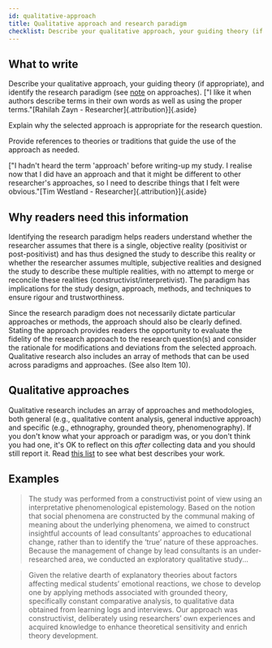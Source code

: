 ```yaml
---
id: qualitative-approach
title: Qualitative approach and research paradigm
checklist: Describe your qualitative approach, your guiding theory (if appropriate), and research paradigm, and reasons for your choices.
---
```


## What to write

Describe your qualitative approach, your guiding theory (if appropriate), and identify the research paradigm (see [note](#approaches) on approaches). ["I like it when authors describe terms in their own words as well as using the proper terms."[Rahilah Zayn - Researcher]{.attribution}]{.aside}

Explain why the selected approach is appropriate for the research question.

Provide references to theories or traditions that guide the use of the approach as needed.

["I hadn't heard the term 'approach' before writing-up my study. I realise now that I did have an approach and that it might be different to other researcher's approaches, so I need to describe things that I felt were obvious."[Tim Westland - Researcher]{.attribution}]{.aside}
<!-- #ASK Charlotte null case, resources -->

## Why readers need this information

Identifying the research paradigm helps readers understand whether the researcher assumes that there is a single, objective reality (positivist or post-positivist) and has thus designed the study to describe this reality or whether the researcher assumes multiple, subjective realities and designed the study to describe these multiple realities, with no attempt to merge or reconcile these realities (constructivist/interpretivist). The paradigm has implications for the study design, approach, methods, and techniques to ensure rigour and trustworthiness.

Since the research paradigm does not necessarily dictate particular approaches or methods, the approach should also be clearly defined. Stating the approach provides readers the opportunity to evaluate the fidelity of the research approach to the research question(s) and consider the rationale for modifications and deviations from the selected approach. Qualitative research also includes an array of methods that can be used across paradigms and approaches. (See also Item 10).

## Qualitative approaches

Qualitative research includes an array of approaches and methodologies, both general (e.g., qualitative content analysis, general inductive approach) and specific (e.g., ethnography, grounded theory, phenomenography). If you don't know what your approach or paradigm was, or you don't think you had one, it's OK to reflect on this _after_ collecting data and you should still report it. Read [this list](.) to see what best describes your work.

## Examples

> The study was performed from a constructivist point of view using an interpretative phenomenological epistemology. Based on the notion that social phenomena are constructed by the communal making of meaning about the underlying phenomena, we aimed to construct insightful accounts of lead consultants’ approaches to educational change, rather than to identify the ‘true’ nature of these approaches. Because the management of change by lead consultants is an under-researched area, we conducted an exploratory qualitative study...

> Given the relative dearth of explanatory theories about factors affecting medical students’ emotional reactions, we chose to develop one by applying methods associated with grounded theory, specifically constant comparative analysis, to qualitative data obtained from learning logs and interviews. Our approach was constructivist, deliberately using researchers’ own experiences and acquired knowledge to enhance theoretical sensitivity and enrich theory development.
